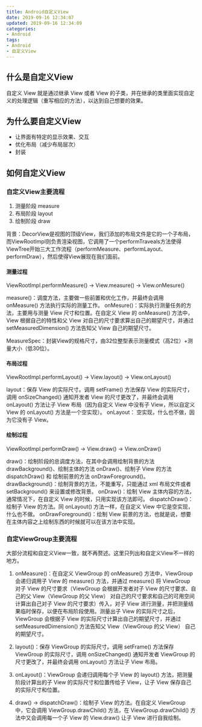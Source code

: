 ```yaml
---
title: Android自定义View
date: 2019-09-16 12:34:07
updated: 2019-09-16 12:34:09
categories:
- Android
tags:
- Android
- 自定义View
---
```


## 什么是自定义View

自定义 View 就是通过继承 View 或者 View 的子类，并在继承的类里面实现自定义的处理逻辑（重写相应的方法），以达到自己想要的效果。

## 为什么要自定义View

* 让界面有特定的显示效果、交互
* 优化布局（减少布局层次）
* 封装

## 如何自定义View

### 自定义View主要流程

1. 测量阶段 measure
2. 布局阶段 layout
3. 绘制阶段 draw

背景：DecorView是视图的顶级View，我们添加的布局文件是它的一个子布局，而ViewRootImpl则负责渲染视图，它调用了一个performTraveals方法使得ViewTree开始三大工作流程（performMeasure、performLayout、performDraw），然后使得View展现在我们面前。

#### 测量过程

ViewRootImpl.performMeasure() -> View.measure() -> View.onMesure()

measure()：调度方法，主要做一些前置和优化工作，并最终会调用 onMeasure() 方法执行实际的测量工作。
onMesure()：实际执行测量任务的方法，主要用与测量 View 尺寸和位置。在自定义 View 的 onMeasure() 方法中，View 根据自己的特性和父 View 对自己的尺寸要求算出自己的期望尺寸，并通过 setMeasuredDimension() 方法告知父 View 自己的期望尺寸。

MeasureSpec：封装View的规格尺寸，由32位整型表示测量模式（高2位）+测量大小（低30位）。

#### 布局过程

ViewRootImpl.performLayout() -> View.layout() -> View.onLayout()

layout：保存 View 的实际尺寸。调用 setFrame() 方法保存 View 的实际尺寸，调用 onSizeChanged() 通知开发者 View 的尺寸更改了，并最终会调用 onLayout() 方法让子 View 布局（因为自定义 View 中没有子 View，所以自定义 View 的 onLayout() 方法是一个空实现）。
onLayout： 空实现，什么也不做，因为它没有子 View。

#### 绘制过程

ViewRootImpl.performDraw() -> View.draw() -> View.onDraw()

draw()：绘制阶段的总调度方法，在其中会调用绘制背景的方法 drawBackground()、绘制主体的方法 onDraw()、绘制子 View 的方法 dispatchDraw() 和 绘制前景的方法 onDrawForeground()。
drawBackground()：绘制背景的方法，不能重写，只能通过 xml 布局文件或者 setBackground() 来设置或修改背景。
onDraw()：绘制 View 主体内容的方法，通常情况下，在自定义 View 的时候，只用实现该方法即可。
dispatchDraw()：绘制子 View 的方法。同 onLayout() 方法一样，在自定义 View 中它是空实现，什么也不做。
onDrawForeground()：绘制 View 前景的方法，也就是说，想要在主体内容之上绘制东西的时候就可以在该方法中实现。

### 自定ViewGroup主要流程

大部分流程和自定义View一致，就不再赘述。这里只列出和自定义View不一样的地方。

1. onMeasure()：在自定义 ViewGroup 的 onMeasure() 方法中，ViewGroup 会递归调用子 View 的 measure() 方法，并通过 measure() 将 ViewGroup 对子 View 的尺寸要求（ViewGroup 会根据开发者对子 View 的尺寸要求、自己的父 View（ViewGroup 的父 View） 对自己的尺寸要求和自己的可用空间计算出自己对子 View 的尺寸要求）传入，对子 View 进行测量，并把测量结果临时保存，以便在布局阶段使用。测量出子 View 的实际尺寸之后，ViewGroup 会根据子 View 的实际尺寸计算出自己的期望尺寸，并通过 setMeasuredDimension() 方法告知父 View（ViewGroup 的父 View） 自己的期望尺寸。

2. layout()：保存 ViewGroup 的实际尺寸。调用 setFrame() 方法保存 ViewGroup 的实际尺寸，调用 onSizeChanged() 通知开发者 ViewGroup 的尺寸更改了，并最终会调用 onLayout() 方法让子 View 布局。

3. onLayout()：ViewGroup 会递归调用每个子 View 的 layout() 方法，把测量阶段计算出的子 View 的实际尺寸和位置传给子 View，让子 View 保存自己的实际尺寸和位置。

4. draw() -> dispatchDraw()：绘制子 View 的方法。在自定义 ViewGroup 中，它会调用 ViewGroup.drawChild() 方法，在 ViewGroup.drawChild() 方法中又会调用每一个子 View 的 View.draw() 让子 View 进行自我绘制。
